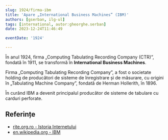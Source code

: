 ```yaml
---
slug: 1924/firma-ibm
title: 'Apare „International Business Machines” (IBM)'
authors: [gserban, ilg-ul]
tags: [international, autor:gheorghe.serban]
date: 2023-12-24T11:46:49

eventDate: '1924'

---
```


În anul 1924, firma „Computing Tabulating Recording Company (CTR)”,
fondată în 1911, se transformă în **International Business Machines**.

<!-- truncate -->

Firma „Computing Tabulating Recording Company”, a fost o societate
holding de producători de sisteme de înregistrare și de măsurare,
cu origini în „Tabulating Machine Company”, fondată de
Herman Hollerith, în 1896.

În curând IBM a devenit principalul producător de sisteme de tabulare
cu carduri perforate.

## Referințe

- [rite.org.ro - Istoria Internetului](https://rite.org.ro/istoria-internetului/)
- [en.wikipedia.org - IBM](https://en.wikipedia.org/wiki/IBM)
